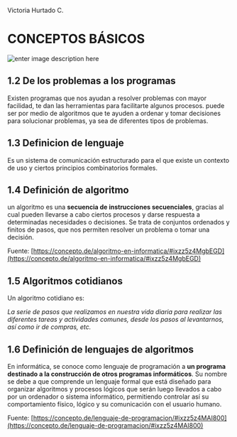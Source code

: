 Victoria Hurtado C.
# CONCEPTOS BÁSICOS
![enter image description here](https://i.kinja-img.com/gawker-media/image/upload/s--naVUO4ZN--/c_scale,f_auto,fl_progressive,q_80,w_800/xjkuiypdh6ictzjokyzt.jpg)
## 1.2 De los problemas a los programas
Existen programas que nos ayudan a resolver problemas con mayor facilidad, te dan las herramientas para facilitarte algunos procesos. puede ser por medio de algoritmos que te ayuden a ordenar y tomar decisiones para solucionar problemas, ya sea de diferentes tipos de problemas.

## 1.3 Definicion de lenguaje
Es un sistema de comunicación estructurado para el que existe un contexto de uso y ciertos principios combinatorios formales.

## 1.4 Definición de algoritmo

un algoritmo es una  **secuencia de instrucciones secuenciales**, gracias al cual pueden llevarse a cabo ciertos procesos  y darse respuesta a determinadas necesidades o decisiones. Se trata de conjuntos ordenados y finitos de pasos, que nos permiten resolver un problema o tomar una decisión.

  
  
Fuente:  [https://concepto.de/algoritmo-en-informatica/#ixzz5z4MgbEGD](https://concepto.de/algoritmo-en-informatica/#ixzz5z4MgbEGD)

## 1.5 Algoritmos cotidianos

 Un algoritmo cotidiano es:

_La serie de pasos que realizamos en nuestra vida diaria para realizar las diferentes tareas y actividades comunes, desde los pasos al levantarnos, así como ir de compras, etc._

## 1.6 Definición de lenguajes de algoritmos

En informática, se conoce como lenguaje de programación a **un programa destinado a la construcción de otros programas informáticos**. Su nombre se debe a que comprende un lenguaje formal que está diseñado para organizar algoritmos y procesos lógicos que serán luego llevados a cabo por un ordenador o sistema informático, permitiendo controlar así su comportamiento físico, lógico y su comunicación con el usuario humano.  
  
Fuente:  [https://concepto.de/lenguaje-de-programacion/#ixzz5z4MAI800](https://concepto.de/lenguaje-de-programacion/#ixzz5z4MAI800)
 

